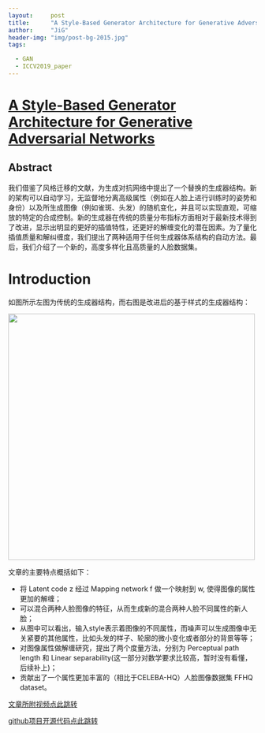 ```yaml
---
layout:     post
title:      "A Style-Based Generator Architecture for Generative Adversarial Networks读书笔记"
author:     "JiG"
header-img: "img/post-bg-2015.jpg"
tags: 

  - GAN
  - ICCV2019_paper
---
```



# [A Style-Based Generator Architecture for Generative Adversarial Networks](http://openaccess.thecvf.com/content_CVPR_2019/html/Karras_A_Style-Based_Generator_Architecture_for_Generative_Adversarial_Networks_CVPR_2019_paper.html)

## Abstract

我们借鉴了风格迁移的文献，为生成对抗网络中提出了一个替换的生成器结构。新的架构可以自动学习，无监督地分离高级属性（例如在人脸上进行训练时的姿势和身份）以及所生成图像（例如雀斑、头发）的随机变化，并且可以实现直观，可缩放的特定的合成控制。新的生成器在传统的质量分布指标方面相对于最新技术得到了改进，显示出明显的更好的插值特性，还更好的解缠变化的潜在因素。为了量化插值质量和解纠缠度，我们提出了两种适用于任何生成器体系结构的自动方法。最后，我们介绍了一个新的，高度多样化且高质量的人脸数据集。

# Introduction

如图所示左图为传统的生成器结构，而右图是改进后的基于样式的生成器结构：

<img src='/img/a style-based generator/1.jpg' width='500px'/>

文章的主要特点概括如下：

* 将 Latent code  z 经过 Mapping network f 做一个映射到 w, 使得图像的属性更加的解缠；
* 可以混合两种人脸图像的特征，从而生成新的混合两种人脸不同属性的新人脸；
* 从图中可以看出，输入style表示着图像的不同属性，而噪声可以生成图像中无关紧要的其他属性，比如头发的样子、轮廓的微小变化或者部分的背景等等；
* 对图像属性做解缠研究，提出了两个度量方法，分别为 Perceptual path length 和 Linear separability(这一部分对数学要求比较高，暂时没有看懂，后续补上)；
* 贡献出了一个属性更加丰富的（相比于CELEBA-HQ）人脸图像数据集 FFHQ dataset。



[文章所附视频点此跳转](http://stylegan.xyz/video)

[github项目开源代码点此跳转](https://github.com/NVlabs/stylegan )

